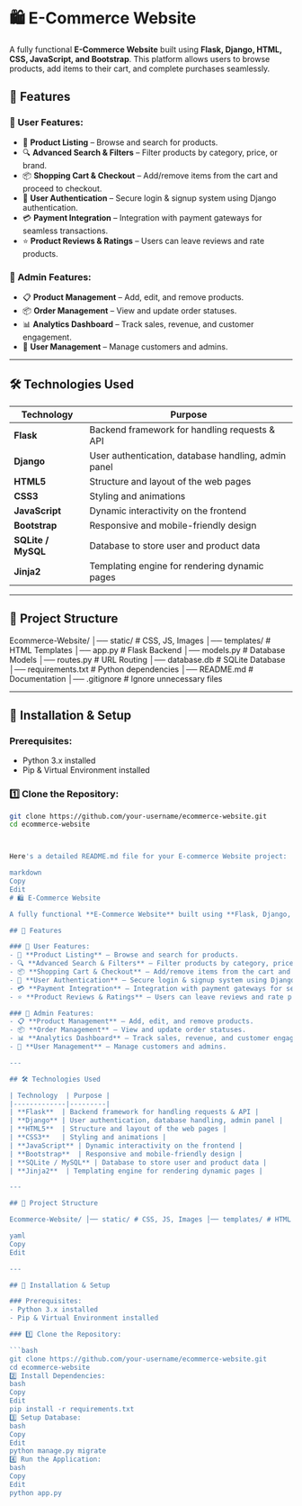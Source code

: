 # 🛍️ E-Commerce Website

A fully functional **E-Commerce Website** built using **Flask, Django, HTML, CSS, JavaScript, and Bootstrap**. This platform allows users to browse products, add items to their cart, and complete purchases seamlessly.

## 🚀 Features

### 🔹 User Features:
- 🛒 **Product Listing** – Browse and search for products.
- 🔍 **Advanced Search & Filters** – Filter products by category, price, or brand.
- 📦 **Shopping Cart & Checkout** – Add/remove items from the cart and proceed to checkout.
- 🔑 **User Authentication** – Secure login & signup system using Django authentication.
- 💳 **Payment Integration** – Integration with payment gateways for seamless transactions.
- ⭐ **Product Reviews & Ratings** – Users can leave reviews and rate products.

### 🔹 Admin Features:
- 📋 **Product Management** – Add, edit, and remove products.
- 📦 **Order Management** – View and update order statuses.
- 📊 **Analytics Dashboard** – Track sales, revenue, and customer engagement.
- 👥 **User Management** – Manage customers and admins.

---

## 🛠️ Technologies Used

| Technology  | Purpose |
|-------------|---------|
| **Flask**  | Backend framework for handling requests & API |
| **Django** | User authentication, database handling, admin panel |
| **HTML5**  | Structure and layout of the web pages |
| **CSS3**   | Styling and animations |
| **JavaScript** | Dynamic interactivity on the frontend |
| **Bootstrap**  | Responsive and mobile-friendly design |
| **SQLite / MySQL** | Database to store user and product data |
| **Jinja2**  | Templating engine for rendering dynamic pages |

---

## 📂 Project Structure
Ecommerce-Website/ │── static/ # CSS, JS, Images │── templates/ # HTML Templates │── app.py # Flask Backend │── models.py # Database Models │── routes.py # URL Routing │── database.db # SQLite Database │── requirements.txt # Python dependencies │── README.md # Documentation │── .gitignore # Ignore unnecessary files


---

## 🔧 Installation & Setup

### Prerequisites:
- Python 3.x installed
- Pip & Virtual Environment installed

### 1️⃣ Clone the Repository:

```bash
git clone https://github.com/your-username/ecommerce-website.git
cd ecommerce-website



Here's a detailed README.md file for your E-commerce Website project:

markdown
Copy
Edit
# 🛍️ E-Commerce Website

A fully functional **E-Commerce Website** built using **Flask, Django, HTML, CSS, JavaScript, and Bootstrap**. This platform allows users to browse products, add items to their cart, and complete purchases seamlessly.

## 🚀 Features

### 🔹 User Features:
- 🛒 **Product Listing** – Browse and search for products.
- 🔍 **Advanced Search & Filters** – Filter products by category, price, or brand.
- 📦 **Shopping Cart & Checkout** – Add/remove items from the cart and proceed to checkout.
- 🔑 **User Authentication** – Secure login & signup system using Django authentication.
- 💳 **Payment Integration** – Integration with payment gateways for seamless transactions.
- ⭐ **Product Reviews & Ratings** – Users can leave reviews and rate products.

### 🔹 Admin Features:
- 📋 **Product Management** – Add, edit, and remove products.
- 📦 **Order Management** – View and update order statuses.
- 📊 **Analytics Dashboard** – Track sales, revenue, and customer engagement.
- 👥 **User Management** – Manage customers and admins.

---

## 🛠️ Technologies Used

| Technology  | Purpose |
|-------------|---------|
| **Flask**  | Backend framework for handling requests & API |
| **Django** | User authentication, database handling, admin panel |
| **HTML5**  | Structure and layout of the web pages |
| **CSS3**   | Styling and animations |
| **JavaScript** | Dynamic interactivity on the frontend |
| **Bootstrap**  | Responsive and mobile-friendly design |
| **SQLite / MySQL** | Database to store user and product data |
| **Jinja2**  | Templating engine for rendering dynamic pages |

---

## 📂 Project Structure

Ecommerce-Website/ │── static/ # CSS, JS, Images │── templates/ # HTML Templates │── app.py # Flask Backend │── models.py # Database Models │── routes.py # URL Routing │── database.db # SQLite Database │── requirements.txt # Python dependencies │── README.md # Documentation │── .gitignore # Ignore unnecessary files

yaml
Copy
Edit

---

## 🔧 Installation & Setup

### Prerequisites:
- Python 3.x installed
- Pip & Virtual Environment installed

### 1️⃣ Clone the Repository:

```bash
git clone https://github.com/your-username/ecommerce-website.git
cd ecommerce-website
2️⃣ Install Dependencies:
bash
Copy
Edit
pip install -r requirements.txt
3️⃣ Setup Database:
bash
Copy
Edit
python manage.py migrate
4️⃣ Run the Application:
bash
Copy
Edit
python app.py
